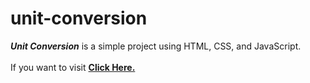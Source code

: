 # unit-conversion


***Unit Conversion*** is a simple project using HTML, CSS, and JavaScript. 
<br />
<br />
If you want to visit [**Click Here.**](https://amankashyap004.github.io/unit-conversion/)

